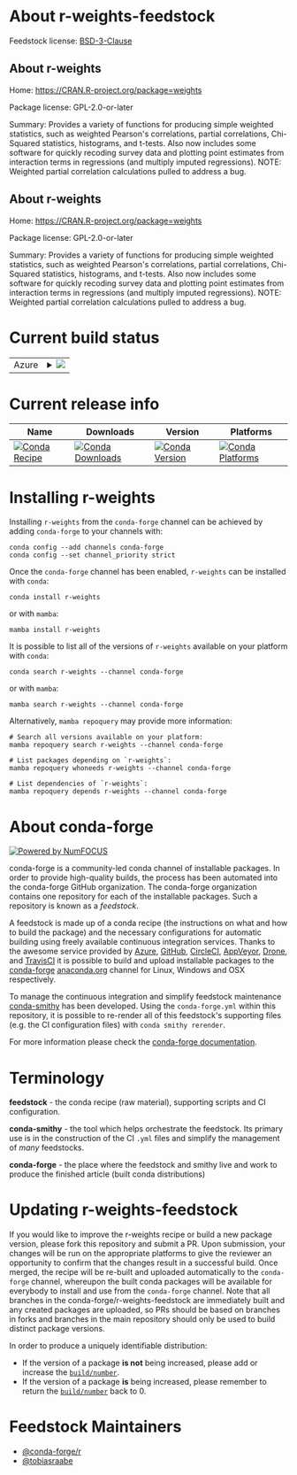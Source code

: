 About r-weights-feedstock
=========================

Feedstock license: [BSD-3-Clause](https://github.com/conda-forge/r-weights-feedstock/blob/main/LICENSE.txt)


About r-weights
---------------

Home: https://CRAN.R-project.org/package=weights

Package license: GPL-2.0-or-later

Summary: Provides a variety of functions for producing simple weighted statistics, such as weighted Pearson's correlations, partial correlations, Chi-Squared statistics, histograms, and t-tests.  Also now includes some software for quickly recoding survey data and plotting point estimates from interaction terms in regressions (and multiply imputed regressions). NOTE: Weighted partial correlation calculations pulled to address a bug.

About r-weights
---------------

Home: https://CRAN.R-project.org/package=weights

Package license: GPL-2.0-or-later

Summary: Provides a variety of functions for producing simple weighted statistics, such as weighted Pearson's correlations, partial correlations, Chi-Squared statistics, histograms, and t-tests.  Also now includes some software for quickly recoding survey data and plotting point estimates from interaction terms in regressions (and multiply imputed regressions). NOTE: Weighted partial correlation calculations pulled to address a bug.

Current build status
====================


<table>
    
  <tr>
    <td>Azure</td>
    <td>
      <details>
        <summary>
          <a href="https://dev.azure.com/conda-forge/feedstock-builds/_build/latest?definitionId=12071&branchName=main">
            <img src="https://dev.azure.com/conda-forge/feedstock-builds/_apis/build/status/r-weights-feedstock?branchName=main">
          </a>
        </summary>
        <table>
          <thead><tr><th>Variant</th><th>Status</th></tr></thead>
          <tbody><tr>
              <td>linux_64_r_base4.3</td>
              <td>
                <a href="https://dev.azure.com/conda-forge/feedstock-builds/_build/latest?definitionId=12071&branchName=main">
                  <img src="https://dev.azure.com/conda-forge/feedstock-builds/_apis/build/status/r-weights-feedstock?branchName=main&jobName=linux&configuration=linux%20linux_64_r_base4.3" alt="variant">
                </a>
              </td>
            </tr><tr>
              <td>linux_64_r_base4.4</td>
              <td>
                <a href="https://dev.azure.com/conda-forge/feedstock-builds/_build/latest?definitionId=12071&branchName=main">
                  <img src="https://dev.azure.com/conda-forge/feedstock-builds/_apis/build/status/r-weights-feedstock?branchName=main&jobName=linux&configuration=linux%20linux_64_r_base4.4" alt="variant">
                </a>
              </td>
            </tr><tr>
              <td>osx_64_r_base4.3</td>
              <td>
                <a href="https://dev.azure.com/conda-forge/feedstock-builds/_build/latest?definitionId=12071&branchName=main">
                  <img src="https://dev.azure.com/conda-forge/feedstock-builds/_apis/build/status/r-weights-feedstock?branchName=main&jobName=osx&configuration=osx%20osx_64_r_base4.3" alt="variant">
                </a>
              </td>
            </tr><tr>
              <td>osx_64_r_base4.4</td>
              <td>
                <a href="https://dev.azure.com/conda-forge/feedstock-builds/_build/latest?definitionId=12071&branchName=main">
                  <img src="https://dev.azure.com/conda-forge/feedstock-builds/_apis/build/status/r-weights-feedstock?branchName=main&jobName=osx&configuration=osx%20osx_64_r_base4.4" alt="variant">
                </a>
              </td>
            </tr><tr>
              <td>win_64_r_base4.3</td>
              <td>
                <a href="https://dev.azure.com/conda-forge/feedstock-builds/_build/latest?definitionId=12071&branchName=main">
                  <img src="https://dev.azure.com/conda-forge/feedstock-builds/_apis/build/status/r-weights-feedstock?branchName=main&jobName=win&configuration=win%20win_64_r_base4.3" alt="variant">
                </a>
              </td>
            </tr><tr>
              <td>win_64_r_base4.4</td>
              <td>
                <a href="https://dev.azure.com/conda-forge/feedstock-builds/_build/latest?definitionId=12071&branchName=main">
                  <img src="https://dev.azure.com/conda-forge/feedstock-builds/_apis/build/status/r-weights-feedstock?branchName=main&jobName=win&configuration=win%20win_64_r_base4.4" alt="variant">
                </a>
              </td>
            </tr>
          </tbody>
        </table>
      </details>
    </td>
  </tr>
</table>

Current release info
====================

| Name | Downloads | Version | Platforms |
| --- | --- | --- | --- |
| [![Conda Recipe](https://img.shields.io/badge/recipe-r--weights-green.svg)](https://anaconda.org/conda-forge/r-weights) | [![Conda Downloads](https://img.shields.io/conda/dn/conda-forge/r-weights.svg)](https://anaconda.org/conda-forge/r-weights) | [![Conda Version](https://img.shields.io/conda/vn/conda-forge/r-weights.svg)](https://anaconda.org/conda-forge/r-weights) | [![Conda Platforms](https://img.shields.io/conda/pn/conda-forge/r-weights.svg)](https://anaconda.org/conda-forge/r-weights) |

Installing r-weights
====================

Installing `r-weights` from the `conda-forge` channel can be achieved by adding `conda-forge` to your channels with:

```
conda config --add channels conda-forge
conda config --set channel_priority strict
```

Once the `conda-forge` channel has been enabled, `r-weights` can be installed with `conda`:

```
conda install r-weights
```

or with `mamba`:

```
mamba install r-weights
```

It is possible to list all of the versions of `r-weights` available on your platform with `conda`:

```
conda search r-weights --channel conda-forge
```

or with `mamba`:

```
mamba search r-weights --channel conda-forge
```

Alternatively, `mamba repoquery` may provide more information:

```
# Search all versions available on your platform:
mamba repoquery search r-weights --channel conda-forge

# List packages depending on `r-weights`:
mamba repoquery whoneeds r-weights --channel conda-forge

# List dependencies of `r-weights`:
mamba repoquery depends r-weights --channel conda-forge
```


About conda-forge
=================

[![Powered by
NumFOCUS](https://img.shields.io/badge/powered%20by-NumFOCUS-orange.svg?style=flat&colorA=E1523D&colorB=007D8A)](https://numfocus.org)

conda-forge is a community-led conda channel of installable packages.
In order to provide high-quality builds, the process has been automated into the
conda-forge GitHub organization. The conda-forge organization contains one repository
for each of the installable packages. Such a repository is known as a *feedstock*.

A feedstock is made up of a conda recipe (the instructions on what and how to build
the package) and the necessary configurations for automatic building using freely
available continuous integration services. Thanks to the awesome service provided by
[Azure](https://azure.microsoft.com/en-us/services/devops/), [GitHub](https://github.com/),
[CircleCI](https://circleci.com/), [AppVeyor](https://www.appveyor.com/),
[Drone](https://cloud.drone.io/welcome), and [TravisCI](https://travis-ci.com/)
it is possible to build and upload installable packages to the
[conda-forge](https://anaconda.org/conda-forge) [anaconda.org](https://anaconda.org/)
channel for Linux, Windows and OSX respectively.

To manage the continuous integration and simplify feedstock maintenance
[conda-smithy](https://github.com/conda-forge/conda-smithy) has been developed.
Using the ``conda-forge.yml`` within this repository, it is possible to re-render all of
this feedstock's supporting files (e.g. the CI configuration files) with ``conda smithy rerender``.

For more information please check the [conda-forge documentation](https://conda-forge.org/docs/).

Terminology
===========

**feedstock** - the conda recipe (raw material), supporting scripts and CI configuration.

**conda-smithy** - the tool which helps orchestrate the feedstock.
                   Its primary use is in the construction of the CI ``.yml`` files
                   and simplify the management of *many* feedstocks.

**conda-forge** - the place where the feedstock and smithy live and work to
                  produce the finished article (built conda distributions)


Updating r-weights-feedstock
============================

If you would like to improve the r-weights recipe or build a new
package version, please fork this repository and submit a PR. Upon submission,
your changes will be run on the appropriate platforms to give the reviewer an
opportunity to confirm that the changes result in a successful build. Once
merged, the recipe will be re-built and uploaded automatically to the
`conda-forge` channel, whereupon the built conda packages will be available for
everybody to install and use from the `conda-forge` channel.
Note that all branches in the conda-forge/r-weights-feedstock are
immediately built and any created packages are uploaded, so PRs should be based
on branches in forks and branches in the main repository should only be used to
build distinct package versions.

In order to produce a uniquely identifiable distribution:
 * If the version of a package **is not** being increased, please add or increase
   the [``build/number``](https://docs.conda.io/projects/conda-build/en/latest/resources/define-metadata.html#build-number-and-string).
 * If the version of a package **is** being increased, please remember to return
   the [``build/number``](https://docs.conda.io/projects/conda-build/en/latest/resources/define-metadata.html#build-number-and-string)
   back to 0.

Feedstock Maintainers
=====================

* [@conda-forge/r](https://github.com/orgs/conda-forge/teams/r/)
* [@tobiasraabe](https://github.com/tobiasraabe/)


